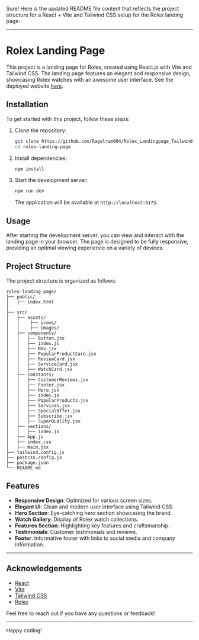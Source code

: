 Sure! Here is the updated README file content that reflects the project structure for a React + Vite and Tailwind CSS setup for the Rolex landing page:

---

# Rolex Landing Page

This project is a landing page for Rolex, created using React.js with Vite and Tailwind CSS. The landing page features an elegant and responsive design, showcasing Rolex watches with an awesome user interface.
See the deployed website [here](https://ragulram004.github.io/Rolex_Landingpage_Tailwindcss/).

## Installation

To get started with this project, follow these steps:

1. Clone the repository:
   ```bash
   git clone https://github.com/Ragulram004/Rolex_Landingpage_Tailwindcss.git
   cd rolex-landing-page
   ```

2. Install dependencies:
   ```bash
   npm install
   ```

3. Start the development server:
   ```bash
   npm run dev
   ```

   The application will be available at `http://localhost:5173`.

## Usage

After starting the development server, you can view and interact with the landing page in your browser. The page is designed to be fully responsive, providing an optimal viewing experience on a variety of devices.

## Project Structure

The project structure is organized as follows:

```
rolex-landing-page/
├── public/
│   ├── index.html
│   
├── src/
│   ├── assets/
│   │    ├── icons/
│   │    ├── images/
│   ├── components/
│   │   ├── Button.jsx
│   │   ├── index.js
│   │   ├── Nav.jsx
│   │   ├── PopularProductCard.jsx
│   │   ├── ReviewCard.jsx
│   │   ├── ServiceCard.jsx
│   │   ├── WatchCard.jsx
│   ├── constants/
│   │   ├── CustomerReviews.jsx
│   │   ├── Footer.jsx
│   │   ├── Hero.jsx
│   │   ├── index.js
│   │   ├── PopularProducts.jsx
│   │   ├── Services.jsx
│   │   ├── SpecialOffer.jsx
│   │   ├── Subscribe.jsx
│   │   ├── SuperQuality.jsx
│   ├── sections/
│   │   ├── index.js
│   ├── App.js
│   ├── index.css
│   ├── main.jsx   
├── tailwind.config.js
├── postcss.config.js
├── package.json
└── README.md
```

## Features

- **Responsive Design**: Optimized for various screen sizes.
- **Elegant UI**: Clean and modern user interface using Tailwind CSS.
- **Hero Section**: Eye-catching hero section showcasing the brand.
- **Watch Gallery**: Display of Rolex watch collections.
- **Features Section**: Highlighting key features and craftsmanship.
- **Testimonials**: Customer testimonials and reviews.
- **Footer**: Informative footer with links to social media and company information.

---
## Acknowledgements

- [React](https://reactjs.org/)
- [Vite](https://vitejs.dev/)
- [Tailwind CSS](https://tailwindcss.com/)
- [Rolex](https://www.rolex.com/)

Feel free to reach out if you have any questions or feedback!

---


Happy coding!
